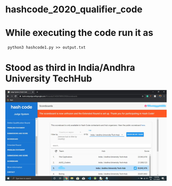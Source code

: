 # hashcode_2020_qualifier_code
# While executing the code run it as 
<code> python3 hashcode1.py >> output.txt </code>
# Stood as third in India/Andhra University TechHub
<img src="Screenshot (4)_LI.jpg">

